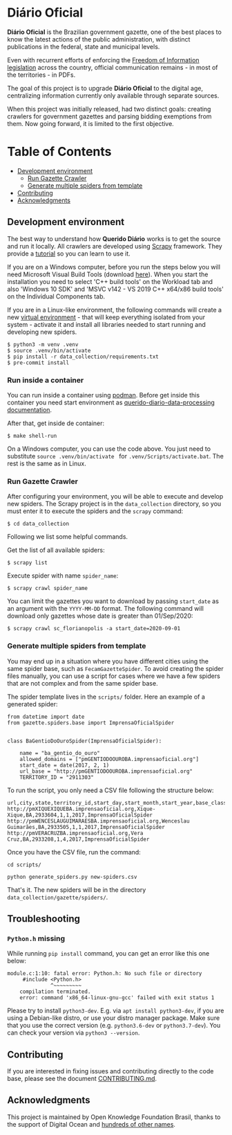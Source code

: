 # Diário Oficial

**Diário Oficial** is the Brazilian government gazette, one of the best places to know the latest actions of the public administration, with distinct publications in the federal, state and municipal levels.

Even with recurrent efforts of enforcing the [Freedom of Information legislation](http://www.acessoainformacao.gov.br/assuntos/conheca-seu-direito/principais-aspectos/principais-aspectos) across the country, official communication remains - in most of the territories - in PDFs.

The goal of this project is to upgrade **Diário Oficial** to the digital age, centralizing information currently only available through separate sources.

When this project was initially released, had two distinct goals: creating crawlers for government gazettes and parsing bidding exemptions from them. Now going forward, it is limited to the first objective.

Table of Contents
=================
  * [Development environment](#development-environment)
    * [Run Gazette Crawler](#run-gazette-crawler)
    * [Generate multiple spiders from template](#generate-multiple-spiders-from-template)
  * [Contributing](#contributing)
  * [Acknowledgments](#acknowledgments)

## Development environment

The best way to understand how **Querido Diário** works is to get the source
and run it locally. All crawlers are developed using [Scrapy](https://scrapy.org)
framework. They provide a [tutorial](https://docs.scrapy.org/en/latest/intro/tutorial.html)
so you can learn to use it.

If you are on a Windows computer, before you run the steps below you will need Microsoft Visual Build Tools (download [here](https://visualstudio.microsoft.com/thank-you-downloading-visual-studio/)). When you start the installation you need to select 'C++ build tools' on the Workload tab and also 'Windows 10 SDK' and 'MSVC v142 - VS 2019 C++ x64/x86 build tools' on the Individual Components tab.

If you are in a Linux-like environment, the following commands will create a new
[virtual environment](https://docs.python.org/3/library/venv.html) - that will keep
everything isolated from your system - activate it and install all libraries needed
to start running and developing new spiders.

```console
$ python3 -m venv .venv
$ source .venv/bin/activate
$ pip install -r data_collection/requirements.txt
$ pre-commit install
```

### Run inside a container

You can run inside a container using [podman](https://podman.io/getting-started/).
Before get inside this container you need start environment as
[querido-diario-data-processing documentation](https://github.com/okfn-brasil/querido-diario-data-processing).

After that, get inside de container:
```console
$ make shell-run
```

On a Windows computer, you can use the code above. You just need to substitute ```source .venv/bin/activate ``` for ```.venv/Scripts/activate.bat```. The rest is the same as in Linux.

### Run Gazette Crawler

After configuring your environment, you will be able to execute and develop new spiders.
The Scrapy project is in the `data_collection` directory, so you must enter it to execute the
spiders and the `scrapy` command:

```console
$ cd data_collection
```

Following we list some helpful commands.

Get the list of all available spiders:

```console
$ scrapy list
```

Execute spider with name `spider_name`:

```console
$ scrapy crawl spider_name
```

You can limit the gazettes you want to download by passing `start_date` as an argument with the `YYYY-MM-DD` format. The
following command will download only gazettes whose date is greater than 01/Sep/2020:

```console
$ scrapy crawl sc_florianopolis -a start_date=2020-09-01
```

### Generate multiple spiders from template

You may end up in a situation where you have different cities using the same spider base,
such as `FecamGazetteSpider`. To avoid creating the spider files manually, you can use a script
for cases where we have a few spiders that are not complex and from the same spider base.

The spider template lives in the `scripts/` folder. Here an example of a generated spider:

```
from datetime import date
from gazette.spiders.base import ImprensaOficialSpider


class BaGentioDoOuroSpider(ImprensaOficialSpider):

    name = "ba_gentio_do_ouro"
    allowed_domains = ["pmGENTIODOOUROBA.imprensaoficial.org"]
    start_date = date(2017, 2, 1)
    url_base = "http://pmGENTIODOOUROBA.imprensaoficial.org"
    TERRITORY_ID = "2911303"
```

To run the script, you only need a CSV file following the structure below:

```
url,city,state,territory_id,start_day,start_month,start_year,base_class
http://pmXIQUEXIQUEBA.imprensaoficial.org,Xique-Xique,BA,2933604,1,1,2017,ImprensaOficialSpider
http://pmWENCESLAUGUIMARAESBA.imprensaoficial.org,Wenceslau Guimarães,BA,2933505,1,1,2017,ImprensaOficialSpider
http://pmVERACRUZBA.imprensaoficial.org,Vera Cruz,BA,2933208,1,4,2017,ImprensaOficialSpider
```

Once you have the CSV file, run the command:

```
cd scripts/

python generate_spiders.py new-spiders.csv
```

That's it. The new spiders will be in the directory `data_collection/gazette/spiders/`.

## Troubleshooting

### `Python.h` missing

While running `pip install` command, you can get an error like this one below:

```
module.c:1:10: fatal error: Python.h: No such file or directory
     #include <Python.h>
              ^~~~~~~~~~
    compilation terminated.
    error: command 'x86_64-linux-gnu-gcc' failed with exit status 1
```

Please try to install `python3-dev`. E.g. via `apt install python3-dev`, if you
are using a Debian-like distro, or use your distro manager package. Make sure that
you use the correct version (e.g. `python3.6-dev` or `python3.7-dev`). You can
check your version via `python3 --version`.

## Contributing

If you are interested in fixing issues and contributing directly to the code base, please see the document [CONTRIBUTING.md](CONTRIBUTING.md).

## Acknowledgments

This project is maintained by Open Knowledge Foundation Brasil, thanks to the support of Digital Ocean and [hundreds of other names](https://serenata.ai/en/about/).
